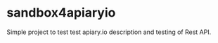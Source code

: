 sandbox4apiaryio
================

Simple project to test test apiary.io description and testing of Rest API.
